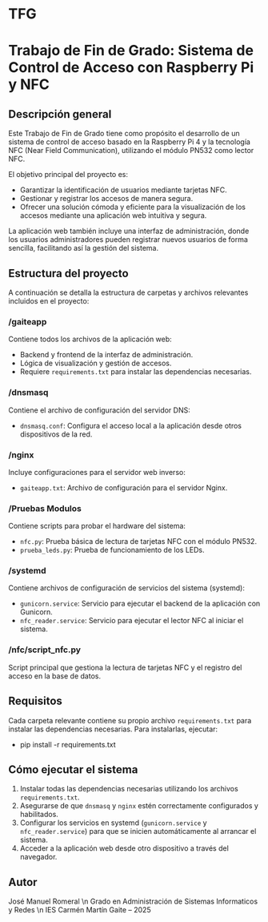 # TFG

# Trabajo de Fin de Grado: Sistema de Control de Acceso con Raspberry Pi y NFC

## Descripción general

Este Trabajo de Fin de Grado tiene como propósito el desarrollo de un sistema de control de acceso basado en la Raspberry Pi 4 y la tecnología NFC (Near Field Communication), utilizando el módulo PN532 como lector NFC.

El objetivo principal del proyecto es:

- Garantizar la identificación de usuarios mediante tarjetas NFC.
- Gestionar y registrar los accesos de manera segura.
- Ofrecer una solución cómoda y eficiente para la visualización de los accesos mediante una aplicación web intuitiva y segura.

La aplicación web también incluye una interfaz de administración, donde los usuarios administradores pueden registrar nuevos usuarios de forma sencilla, facilitando así la gestión del sistema.

## Estructura del proyecto

A continuación se detalla la estructura de carpetas y archivos relevantes incluidos en el proyecto:

### /gaiteapp
Contiene todos los archivos de la aplicación web:
- Backend y frontend de la interfaz de administración.
- Lógica de visualización y gestión de accesos.
- Requiere `requirements.txt` para instalar las dependencias necesarias.

### /dnsmasq
Contiene el archivo de configuración del servidor DNS:
- `dnsmasq.conf`: Configura el acceso local a la aplicación desde otros dispositivos de la red.

### /nginx
Incluye configuraciones para el servidor web inverso:
- `gaiteapp.txt`: Archivo de configuración para el servidor Nginx.

### /Pruebas Modulos
Contiene scripts para probar el hardware del sistema:
- `nfc.py`: Prueba básica de lectura de tarjetas NFC con el módulo PN532.
- `prueba_leds.py`: Prueba de funcionamiento de los LEDs.

### /systemd
Contiene archivos de configuración de servicios del sistema (systemd):
- `gunicorn.service`: Servicio para ejecutar el backend de la aplicación con Gunicorn.
- `nfc_reader.service`: Servicio para ejecutar el lector NFC al iniciar el sistema.

### /nfc/script_nfc.py
Script principal que gestiona la lectura de tarjetas NFC y el registro del acceso en la base de datos.

## Requisitos

Cada carpeta relevante contiene su propio archivo `requirements.txt` para instalar las dependencias necesarias. Para instalarlas, ejecutar:

- pip install -r requirements.txt


## Cómo ejecutar el sistema

1. Instalar todas las dependencias necesarias utilizando los archivos `requirements.txt`.
2. Asegurarse de que `dnsmasq` y `nginx` estén correctamente configurados y habilitados.
3. Configurar los servicios en systemd (`gunicorn.service` y `nfc_reader.service`) para que se inicien automáticamente al arrancar el sistema.
4. Acceder a la aplicación web desde otro dispositivo a través del navegador.

## Autor

José Manuel Romeral \n
Grado en Administración de Sistemas Informaticos y Redes \n
IES Carmén Martín Gaite – 2025

